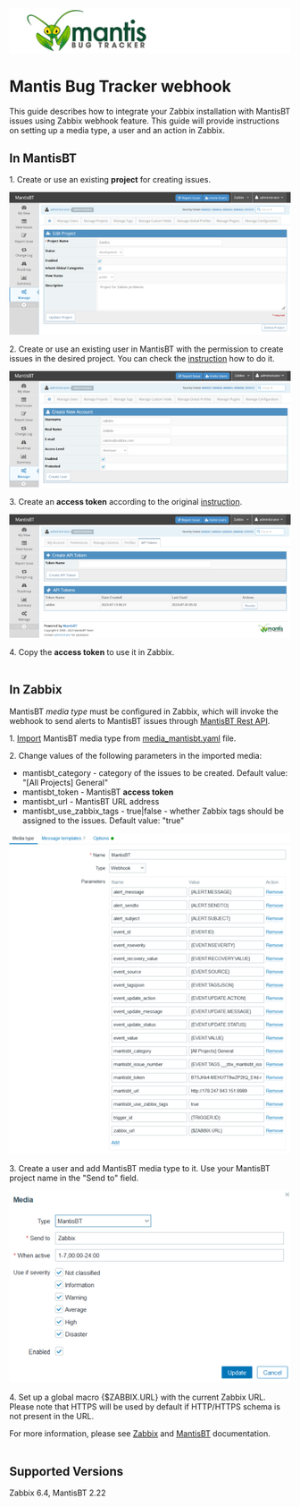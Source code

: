 ![](images/logo.png?raw=true)

# Mantis Bug Tracker webhook

This guide describes how to integrate your Zabbix installation with MantisBT issues using Zabbix webhook feature. This guide will provide instructions on setting up a media type, a user and an action in Zabbix.

## In MantisBT

1\. Create or use an existing **project** for creating issues.

[![](images/project_tn.png?raw=true)](images/project.png)

2\. Create or use an existing user in MantisBT with the permission to create issues in the desired project.
You can check the [instruction](https://support.mantishub.com/hc/en-us/articles/203574829-Creating-User-Accounts) how to do it.

[![](images/user_tn.png?raw=true)](images/user.png)

3\. Create an **access token** according to the original [instruction](https://support.mantishub.com/hc/en-us/articles/215787323-Connecting-to-MantisHub-APIs-using-API-Tokens).

[![](images/token_tn.png?raw=true)](images/token.png)

4\. Copy the **access token** to use it in Zabbix.
<br/><br/>

## In Zabbix

MantisBT _media type_ must be configured in Zabbix, which will invoke the webhook to send alerts to MantisBT issues through [MantisBT Rest API](https://www.mantisbt.org/docs/master/en-US/Developers_Guide/html/restapi.html).

1\. [Import](https://www.zabbix.com/documentation/6.4/manual/web_interface/frontend_sections/administration/mediatypes) MantisBT media type from [media_mantisbt.yaml](media_mantisbt.yaml) file.

2\. Change values of the following parameters in the imported media:

- mantisbt_category - category of the issues to be created. Default value: "[All Projects] General"
- mantisbt_token - MantisBT **access token**
- mantisbt_url - MantisBT URL address
- mantisbt_use_zabbix_tags - true|false - whether Zabbix tags should be assigned to the issues. Default value: "true"

[![](images/media_type_tn.png?raw=true)](images/media_type.png)

3\. Create a user and add MantisBT media type to it. Use your MantisBT project name in the "Send to" field.

[![](images/zabbix_user_tn.png?raw=true)](images/zabbix_user.png)

4\. Set up a global macro {$ZABBIX.URL} with the current Zabbix URL. Please note that HTTPS will be used by default if HTTP/HTTPS schema is not present in the URL.

For more information, please see [Zabbix](https://www.zabbix.com/documentation/6.4/manual/config/notifications) and [MantisBT](https://www.mantisbt.org/documentation.php) documentation.
<br/><br/>

## Supported Versions

Zabbix 6.4, MantisBT 2.22
